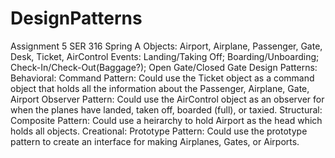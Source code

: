 # DesignPatterns
Assignment 5 SER 316 Spring A
Objects: Airport, Airplane, Passenger, Gate, Desk, Ticket, AirControl
Events: Landing/Taking Off; Boarding/Unboarding; Check-In/Check-Out(Baggage?); Open Gate/Closed Gate
Design Patterns: 
Behavioral: Command Pattern: Could use the Ticket object as a command object that holds all the 
information about the Passenger, Airplane, Gate, Airport
Observer Pattern: Could use the AirControl object as an observer for when the planes have landed, 
taken off, boarded (full), or taxied. 
Structural: Composite Pattern: Could use a heirarchy to hold Airport as the head which holds all 
objects. 
Creational: Prototype Pattern: Could use the prototype pattern to create an interface for making Airplanes,
Gates, or Airports.
